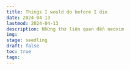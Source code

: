 ```yaml
---
title: Things I would do before I die 
date: 2024-04-13 
lastmod: 2024-04-13 
description: Những thứ liên quan đến neovim
img: 
stage: seedling
draft: false
toc: true
tags: 
---
```

